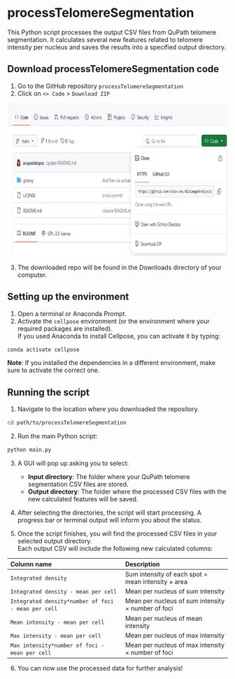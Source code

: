 # processTelomereSegmentation

This Python script processes the output CSV files from QuPath telomere segmentation. It calculates several new features related to telomere intensity per nucleus and saves the results into a specified output directory.

## Download processTelomereSegmentation code

1. Go to the GitHub repository `processTelomereSegmentation`
2. Click on `<> Code` > `Download ZIP`
   
<p align="center">
    <img width="700" height="350" src="images/code.png">
</p>

3. The downloaded repo will be found in the Downloads directory of your computer.

## Setting up the environment

1. Open a terminal or Anaconda Prompt.
2. Activate the `cellpose` environment (or the environment where your required packages are installed).  
If you used Anaconda to install Cellpose, you can activate it by typing:

```bash
conda activate cellpose
```

**Note**: If you installed the dependencies in a different environment, make sure to activate the correct one.

## Running the script

1. Navigate to the location where you downloaded the repository.

```bash
cd path/to/processTelomereSegmentation
```

2. Run the main Python script:

```bash
python main.py
```

3. A GUI will pop up asking you to select:
   - **Input directory**: The folder where your QuPath telomere segmentation CSV files are stored.
   - **Output directory**: The folder where the processed CSV files with the new calculated features will be saved.

4. After selecting the directories, the script will start processing. A progress bar or terminal output will inform you about the status.

5. Once the script finishes, you will find the processed CSV files in your selected output directory.  
Each output CSV will include the following new calculated columns:

| Column name | Description |
| :---------- | :----------- |
| `Integrated density` | Sum intensity of each spot = mean intensity × area |
| `Integrated density - mean per cell` | Mean per nucleus of sum intensity |
| `Integrated density*number of foci - mean per cell` | Mean per nucleus of sum intensity × number of foci |
| `Mean intensity - mean per cell` | Mean per nucleus of mean intensity |
| `Max intensity - mean per cell` | Mean per nucleus of max intensity |
| `Max intensity*number of foci - mean per cell` | Mean per nucleus of max intensity × number of foci |

6. You can now use the processed data for further analysis!
